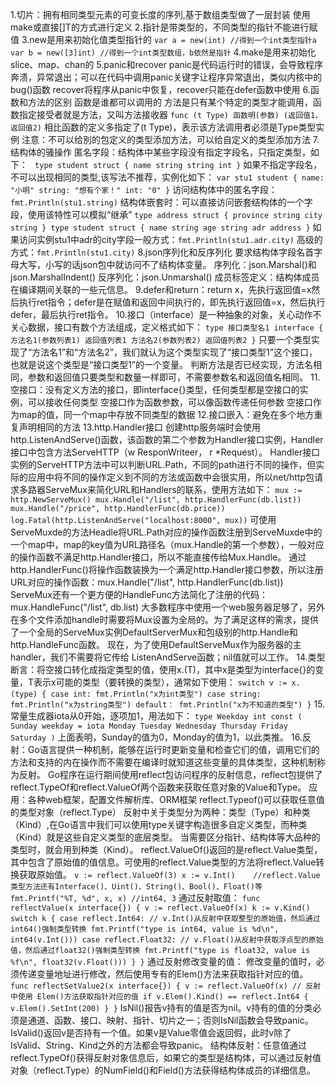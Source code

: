 1.切片：拥有相同类型元素的可变长度的序列,基于数组类型做了一层封装
    使用make或直接[]T的方式进行定义
2.指针是带类型的，不同类型的指针不能进行赋值
3.new是用来初始化值类型指针的
    ```
    var a = new(int) //得到一个int类型指针a
    var b = new([3]int) //得到一个int类型数组，b依然是指针
    ```
4.make是用来初始化slice、map、chan的
5.panic和recover
    panic是代码运行时的错误，会导致程序奔溃，异常退出；可以在代码中调用panic关键字让程序异常退出，类似内核中的bug()函数
    recover将程序从panic中恢复，recover只能在defer函数中使用
6.函数和方法的区别
    函数是谁都可以调用的
    方法是只有某个特定的类型才能调用，函数指定接受者就是方法，又叫方法接收器
        `func (t Type) 函数明(参数) (返回值1， 返回值2)`
		相比函数的定义多指定了(t Type)，表示该方法调用者必须是Type类型实例
		注意：不可以给別的包定义的类型添加方法，可以给自定义的类型添加方法
7.结构体的骚操作
    匿名字段：结构体中某些字段没有指定字段名，只指定类型，如下：
        ```
        type student struct {
            name string
            string
            int
        }```
        如果不指定字段名，不可以出现相同的类型,该写法不推荐，实例化如下：
        ```
        var stu1 student {
            name: "小明"
            string: "想有个家！"
            int: "0"
        }
        ```
        访问结构体中的匿名字段：`fmt.Println(stu1.string)`
    结构体嵌套时：可以直接访问嵌套结构体的一个字段，使用该特性可以模拟“继承”
        ```
        type address struct {
            province string
            city string
        }
        type student struct {
            name string
            age string
            adr address
        }
        ```
        如果访问实例stu1中adr的city字段一般方式：`fmt.Println(stu1.adr.city)`
                                    高级的方式：`fmt.Println(stu1.city)`
8.json序列化和反序列化
    要求结构体字段名首字母大写，小写的话json包中就访问不了结构体变量。
    序列化：json.Marshal()和json.MarshalIndent()
    反序列化：json.Unmarshal()
    成员标签定义：结构体成员在编译期间关联的一些元信息。
9.defer和return：return x，先执行返回值=x然后执行ret指令；defer是在赋值和返回中间执行的，即先执行返回值=x，然后执行defer，最后执行ret指令。
10.接口（interface）是一种抽象的对象，关心动作不关心数据，接口有数个方法组成，定义格式如下：
    ```
    type 接口类型名1 interface {
        方法名1(参数列表1) 返回值列表1
        方法名2(参数列表2) 返回值列表2
    }
    ```
    只要一个类型实现了“方法名1”和“方法名2”，我们就认为这个类型实现了“接口类型1”这个接口，也就是说这个类型是“接口类型1”的一个变量。
    判断方法是否已经实现，方法名相同，参数和返回值只要类型和数量一样即可，不需要参数名和返回值名相同。
11.空接口：没有定义方法的接口，即interface{}类型，任何类型都是空接口的实例，可以接收任何类型
    空接口作为函数参数，可以像函数传递任何参数
    空接口作为map的值，同一个map中存放不同类型的数据
12.接口嵌入：避免在多个地方重复声明相同的方法
13.http.Handler接口
    创建http服务端时会使用http.ListenAndServe()函数，该函数的第二个参数为Handler接口实例，Handler接口中包含方法ServeHTTP（w ResponWriteer， r *Request）。
    Handler接口实例的ServeHTTP方法中可以判断URL.Path，不同的path进行不同的操作，但实际的应用中将不同的操作定义到不同的方法或函数中会很实用，所以net/http包请求多路器ServeMux来简化URL和Handlers的联系，使用方法如下：
        ```
        mux := http.NewServeMux()
        mux.Handle("/list", http.HandlerFunc(db.list))
        mux.Handle("/price", http.HandlerFunc(db.price))
        log.Fatal(http.ListenAndServe("localhost:8000", mux))
        ```
    可使用ServeMuxde的方法Headle将URL.Path对应的操作函数注册到ServeMuxde中的一个map中，map的key值为URL路径名（mux.Handle的第一个参数），一般对应的操作函数不满足http.Handler接口，所以不能直接传给Mux.Handle。
    通过http.HandlerFunc()将操作函数装换为一个满足http.Handler接口参数，所以注册URL对应的操作函数：mux.Handle("/list", http.HandlerFunc(db.list))
    ServeMux还有一个更方便的HandleFunc方法简化了注册的代码：mux.HandleFunc("/list", db.list)
    大多数程序中使用一个web服务器足够了，另外在多个文件添加handle时需要将Mux设置为全局的。为了满足这样的需求，提供了一个全局的ServeMux实例DefaultServerMux和包级别的http.Handle和http.HandleFunc函数。
    现在，为了使用DefaultServeMux作为服务器的主handler，我们不需要将它传给 ListenAndServe函数；nil值就可以工作。
14.类型断言：将空接口转化成指定类型的值，使用x.(T)，其中x是类型为interface{}的变量，T表示x可能的类型（要转换的类型），通常如下使用：
    ```
    switch v := x.(type) {
    case int:
        fmt.Println("x为int类型")
    case string:
        fmt.Println("x为string类型")
    default：
        fmt.Println("x为不知道的类型")
    }
    ```
15.常量生成器iota从0开始，逐项加1，用法如下：
    ```
    type Weekday int
    const (
        Sunday weekday = iota
        Monday
        Tuesday
        Wednesday
        Thursday
        Friday
        Saturday
    )
    ```
    上面表明，Sunday的值为0，Monday的值为1，以此类推。
16.反射：Go语言提供一种机制，能够在运行时更新变量和检查它们的值，调用它们的方法和支持的内在操作而不需要在编译时就知道这些变量的具体类型，这种机制称为反射。
    Go程序在运行期间使用reflect包访问程序的反射信息，reflect包提供了reflect.TypeOf和reflect.ValueOf两个函数来获取任意对象的Value和Type。
    应用：各种web框架，配置文件解析库、ORM框架
    reflect.Typeof()可以获取任意值的类型对象（reflect.Type）
        反射中关于类型分为两种：类型（Type）和种类（Kind）,在Go语言中我们可以使用type关键字构造很多自定义类型，而种类（Kind）就是这些自定义类型的底层类型。
        当需要区分指针、结构体等大品种的类型时，就会用到种类（Kind）。 
    reflect.ValueOf()返回的是reflect.Value类型，其中包含了原始值的值信息。可使用的reflect.Value类型的方法将reflect.Value转换获取原始值。
        ```
        v := reflect.ValueOf(3)
        x := v.Int()    //reflect.Value类型方法还有Interface()、Uint()、String()、Bool()、Float()等
        fmt.Printf("%T, %d", x, x) //int64, 3
        ```
    通过反射取值：
        ```
        func reflectValue(x interface{}) {
            v := reflect.ValueOf(x)
            k := v.Kind()
            switch k {
            case reflect.Int64:
                // v.Int()从反射中获取整型的原始值，然后通过int64()强制类型转换
                fmt.Printf("type is int64, value is %d\n", int64(v.Int()))
            case reflect.Float32:
                // v.Float()从反射中获取浮点型的原始值，然后通过float32()强制类型转换
                fmt.Printf("type is float32, value is %f\n", float32(v.Float()))
            }
        }
        ```
    通过反射修改变量的值：
        修改变量的值时，必须传递变量地址进行修改，然后使用专有的Elem()方法来获取指针对应的值。
        ```
        func reflectSetValue2(x interface{}) {
            v := reflect.ValueOf(x)
            // 反射中使用 Elem()方法获取指针对应的值
            if v.Elem().Kind() == reflect.Int64 {
                v.Elem().SetInt(200)
            }
        }
        ```
    IsNil()报告v持有的值是否为nil。v持有的值的分类必须是通道、函数、接口、映射、指针、切片之一；否则IsNil函数会导致panic。
    IsValid()返回v是否持有一个值。如果v是Value零值会返回假，此时v除了IsValid、String、Kind之外的方法都会导致panic。
    结构体反射：任意值通过reflect.TypeOf()获得反射对象信息后，如果它的类型是结构体，可以通过反射值对象（reflect.Type）的NumField()和Field()方法获得结构体成员的详细信息。